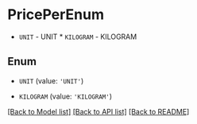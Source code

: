 # PricePerEnum

* `UNIT` - UNIT * `KILOGRAM` - KILOGRAM

## Enum

* `UNIT` (value: `'UNIT'`)

* `KILOGRAM` (value: `'KILOGRAM'`)

[[Back to Model list]](../README.md#documentation-for-models) [[Back to API list]](../README.md#documentation-for-api-endpoints) [[Back to README]](../README.md)


